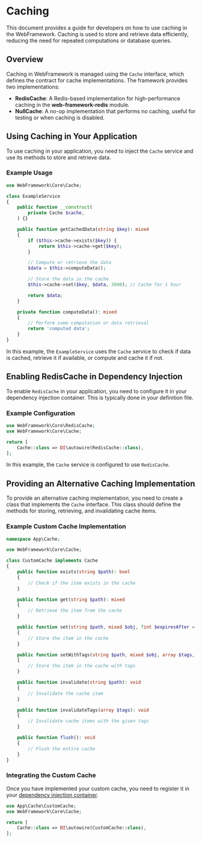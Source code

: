 # Caching

This document provides a guide for developers on how to use caching in the WebFramework. Caching is used to store and retrieve data efficiently, reducing the need for repeated computations or database queries.

## Overview

Caching in WebFramework is managed using the `Cache` interface, which defines the contract for cache implementations. The framework provides two implementations:

- **RedisCache**: A Redis-based implementation for high-performance caching in the **web-framework-redis** module.
- **NullCache**: A no-op implementation that performs no caching, useful for testing or when caching is disabled.

## Using Caching in Your Application

To use caching in your application, you need to inject the `Cache` service and use its methods to store and retrieve data.

### Example Usage

~~~php
use WebFramework\Core\Cache;

class ExampleService
{
    public function __construct(
        private Cache $cache,
    ) {}

    public function getCachedData(string $key): mixed
    {
        if ($this->cache->exists($key)) {
            return $this->cache->get($key);
        }

        // Compute or retrieve the data
        $data = $this->computeData();

        // Store the data in the cache
        $this->cache->set($key, $data, 3600); // Cache for 1 hour

        return $data;
    }

    private function computeData(): mixed
    {
        // Perform some computation or data retrieval
        return 'computed data';
    }
}
~~~

In this example, the `ExampleService` uses the `Cache` service to check if data is cached, retrieve it if available, or compute and cache it if not.

## Enabling RedisCache in Dependency Injection

To enable `RedisCache` in your application, you need to configure it in your dependency injection container. This is typically done in your definition file.

### Example Configuration

~~~php
use WebFramework\Core\RedisCache;
use WebFramework\Core\Cache;

return [
    Cache::class => DI\autowire(RedisCache::class),
];
~~~

In this example, the `Cache` service is configured to use `RedisCache`.

## Providing an Alternative Caching Implementation

To provide an alternative caching implementation, you need to create a class that implements the `Cache` interface. This class should define the methods for storing, retrieving, and invalidating cache items.

### Example Custom Cache Implementation

~~~php
namespace App\Cache;

use WebFramework\Core\Cache;

class CustomCache implements Cache
{
    public function exists(string $path): bool
    {
        // Check if the item exists in the cache
    }

    public function get(string $path): mixed
    {
        // Retrieve the item from the cache
    }

    public function set(string $path, mixed $obj, ?int $expiresAfter = null): void
    {
        // Store the item in the cache
    }

    public function setWithTags(string $path, mixed $obj, array $tags, ?int $expiresAfter = null): void
    {
        // Store the item in the cache with tags
    }

    public function invalidate(string $path): void
    {
        // Invalidate the cache item
    }

    public function invalidateTags(array $tags): void
    {
        // Invalidate cache items with the given tags
    }

    public function flush(): void
    {
        // Flush the entire cache
    }
}
~~~

### Integrating the Custom Cache

Once you have implemented your custom cache, you need to register it in your [dependency injection container](dependency-injection.md).

~~~php
use App\Cache\CustomCache;
use WebFramework\Core\Cache;

return [
    Cache::class => DI\autowire(CustomCache::class),
];
~~~
